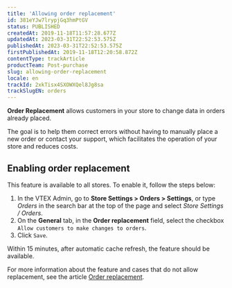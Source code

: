 ```yaml
---
title: 'Allowing order replacement'
id: 381eYJw7lrypjGq3hmPtGV
status: PUBLISHED
createdAt: 2019-11-18T11:57:28.677Z
updatedAt: 2023-03-31T22:52:53.575Z
publishedAt: 2023-03-31T22:52:53.575Z
firstPublishedAt: 2019-11-18T12:20:58.872Z
contentType: trackArticle
productTeam: Post-purchase
slug: allowing-order-replacement
locale: en
trackId: 2xkTisx4SXOWXQel8Jg8sa
trackSlugEN: orders
---
```


**Order Replacement** allows customers in your store to change data in orders already placed.

The goal is to help them correct errors without having to manually place a new order or contact your support, which facilitates the operation of your store and reduces costs.

## Enabling order replacement

This feature is available to all stores. To enable it, follow the steps below:

1. In the VTEX Admin, go to **Store Settings > Orders > Settings**, or type *Orders* in the search bar at the top of the page and select *Store Settings / Orders*.
2. On the **General** tab, in the **Order replacement** field, select the checkbox <a class="far fa-check-square"></a> `Allow customers to make changes to orders`.  
3. Click `Save`.  

Within 15 minutes, after automatic cache refresh, the feature should be available.

<div class = "alert alert-info">
For more information about the feature and cases that do not allow replacement, see the article <a href="https://help.vtex.com/en/tutorial/substituicao-de-pedidos--2IK9mwQjBKseQmE8K8saO8">Order replacement</a>.
</div>
